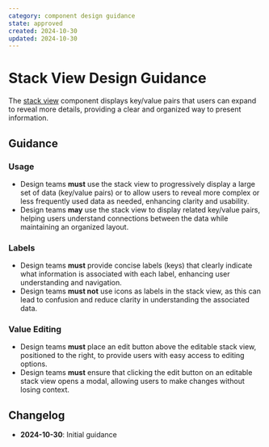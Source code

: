 ```yaml
---
category: component design guidance
state: approved
created: 2024-10-30
updated: 2024-10-30
---
```


# Stack View Design Guidance

The [stack view](https://clarity.design/documentation/stack-view) component displays key/value pairs that users can expand to reveal more details, providing a clear and organized way to present information.

## Guidance

### Usage

- Design teams **must** use the stack view to progressively display a large set of data (key/value pairs) or to allow users to reveal more complex or less frequently used data as needed, enhancing clarity and usability.
- Design teams **may** use the stack view to display related key/value pairs, helping users understand connections between the data while maintaining an organized layout.

### Labels

- Design teams **must** provide concise labels (keys) that clearly indicate what information is associated with each label, enhancing user understanding and navigation.
- Design teams **must not** use icons as labels in the stack view, as this can lead to confusion and reduce clarity in understanding the associated data.

### Value Editing

- Design teams **must** place an edit button above the editable stack view, positioned to the right, to provide users with easy access to editing options.
- Design teams **must** ensure that clicking the edit button on an editable stack view opens a modal, allowing users to make changes without losing context.

## Changelog

- **2024-10-30**: Initial guidance

